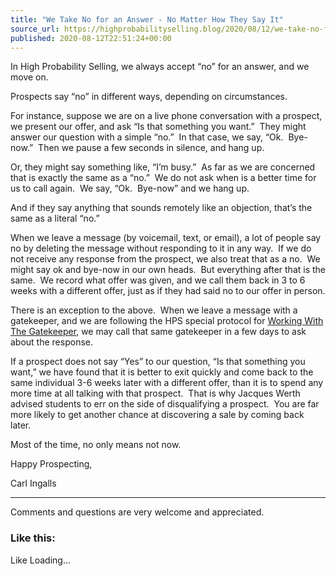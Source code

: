```yaml
---
title: "We Take No for an Answer - No Matter How They Say It"
source_url: https://highprobabilityselling.blog/2020/08/12/we-take-no-for-an-answer-no-matter-how-they-say-it
published: 2020-08-12T22:51:24+00:00
---
```

In High Probability Selling, we always accept “no” for an answer, and we move on.


Prospects say “no” in different ways, depending on circumstances.


For instance, suppose we are on a live phone conversation with a prospect, we present our offer, and ask “Is that something you want.”  They might answer our question with a simple “no.”  In that case, we say, “Ok.  Bye\-now.”  Then we pause a few seconds in silence, and hang up.


Or, they might say something like, “I’m busy.”  As far as we are concerned that is exactly the same as a “no.”  We do not ask when is a better time for us to call again.  We say, “Ok.  Bye\-now” and we hang up.


And if they say anything that sounds remotely like an objection, that’s the same as a literal “no.”


When we leave a message (by voicemail, text, or email), a lot of people say no by deleting the message without responding to it in any way.  If we do not receive any response from the prospect, we also treat that as a no.  We might say ok and bye\-now in our own heads.  But everything after that is the same.  We record what offer was given, and we call them back in 3 to 6 weeks with a different offer, just as if they had said no to our offer in person.


There is an exception to the above.  When we leave a message with a gatekeeper, and we are following the HPS special protocol for [Working With The Gatekeeper](https://highprobabilityselling.blog/2009/01/16/prospecting-and-the-gatekeeper/), we may call that same gatekeeper in a few days to ask about the response.


If a prospect does not say “Yes” to our question, “Is that something you want,” we have found that it is better to exit quickly and come back to the same individual 3\-6 weeks later with a different offer, than it is to spend any more time at all talking with that prospect.  That is why Jacques Werth advised students to err on the side of disqualifying a prospect.  You are far more likely to get another chance at discovering a sale by coming back later.


Most of the time, no only means not now.


Happy Prospecting,  

Carl Ingalls




---


Comments and questions are very welcome and appreciated.


### Like this:

Like Loading...
